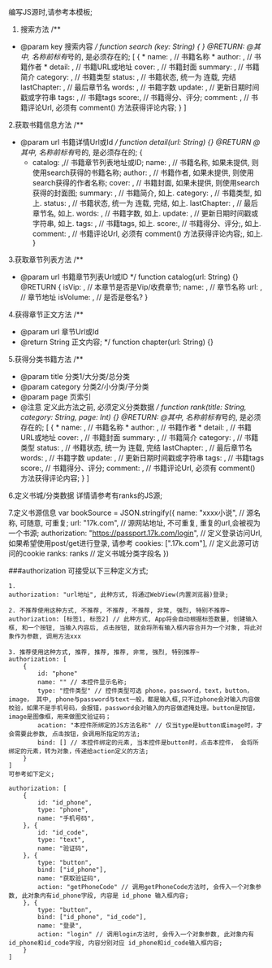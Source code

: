 编写JS源时,请参考本模板;

1. 搜索方法
/**
* @param  key   搜索内容
*/
function search (key: String) {  }
@RETURN:
@其中, 名称前标有*号的, 是必须存在的;
[
    {
        * name: ,   // 书籍名称
        * author: , // 书籍作者
        * detail: , // 书籍URL或地址
        cover: ,    // 书籍封面
        summary: ,  // 书籍简介
        category: , // 书籍类型
        status: ,   // 书籍状态, 统一为 连载, 完结
        lastChapter: ,  // 最后章节名
        words: ,        // 书籍字数
        update: ,       // 更新日期时间戳或字符串
        tags: ,         // 书籍tags
        score:,         // 书籍得分、评分;
        comment: ,      // 书籍评论Url, 必须有 comment() 方法获得评论内容;
    }
]

2.获取书籍信息方法
/**
* @param  url   书籍详情Url或Id
*/
function detail(url: String) {}
@RETURN
@其中, 名称前标有*号的, 是必须存在的;
{
    * catalog: ,// 书籍章节列表地址或ID;
    name: ,     // 书籍名称, 如果未提供, 则使用search获得的书籍名称;
    author: ,   // 书籍作者, 如果未提供, 则使用search获得的作者名称;
    cover: ,    // 书籍封面, 如果未提供, 则使用search获得的封面图;
    summary: ,  // 书籍简介, 如上.
    category: , // 书籍类型, 如上.
    status: ,   // 书籍状态, 统一为 连载, 完结, 如上.
    lastChapter: ,  // 最后章节名, 如上.
    words: ,        // 书籍字数, 如上.
    update: ,       // 更新日期时间戳或字符串, 如上.
    tags: ,         // 书籍tags, 如上.
    score:,         // 书籍得分、评分;, 如上.
    comment: ,      // 书籍评论Url, 必须有 comment() 方法获得评论内容;, 如上.
}

3.获取章节列表方法
/**
* @param  url   书籍章节列表Url或ID
*/
function catalog(url: String) {}
@RETURN
{
    isVip: , // 本章节是否是Vip/收费章节;
    name: ,  // 章节名称
    url:  ,  // 章节地址
    isVolume: , // 是否是卷名? 
}


4.获得章节正文方法
/**
* @param  url   章节Url或Id
* @return String 正文内容;
*/
function chapter(url: String) {}


5.获得分类书籍方法
/**
* @param  title     分类1/大分类/总分类
* @param  category  分类2/小分类/子分类
* @param  page      页索引
* @注意   定义此方法之前, 必须定义分类数据
*/
function rank(title: String, category: String, page: Int) {}
@RETURN:
@其中, 名称前标有*号的, 是必须存在的;
[
    {
        * name: ,   // 书籍名称
        * author: , // 书籍作者
        * detail: , // 书籍URL或地址
        cover: ,    // 书籍封面
        summary: ,  // 书籍简介
        category: , // 书籍类型
        status: ,   // 书籍状态, 统一为 连载, 完结
        lastChapter: ,  // 最后章节名
        words: ,        // 书籍字数
        update: ,       // 更新日期时间戳或字符串
        tags: ,         // 书籍tags
        score:,         // 书籍得分、评分;
        comment: ,      // 书籍评论Url, 必须有 comment() 方法获得评论内容;
    }
]


6.定义书城/分类数据
详情请参考有ranks的JS源;


7.定义书源信息
var bookSource = JSON.stringify({
    name: "xxxx小说",   // 源名称, 可随意, 可重复;
    url: "17k.com",    // 源网站地址, 不可重复, 重复的url,会被视为一个书源;
    authorization: "https://passport.17k.com/login", // 定义登录访问Url, 如果希望使用post/get进行登录, 请参考
    cookies: [".17k.com"], // 定义此源可访问的cookie
    ranks: ranks           // 定义书城分类字段名
})

###authorization 可接受以下三种定义方式;

    1.
    authorization: "url地址", 此种方式, 将通过WebView(内置浏览器)登录;

    2. 不推荐使用这种方式, 不推荐, 不推荐, 不推荐, 非常, 强烈, 特别不推荐~
    authorization: [标签1, 标签2] // 此种方式, App将会自动根据标签数量, 创建输入框, 和一个按钮, 当输入内容后, 点击按钮, 就会将所有输入框内容合并为一个对象, 将此对象作为参数, 调用方法xxx

    3. 推荐使用这种方式, 推荐, 推荐, 推荐, 非常, 强烈, 特别推荐~
    authorization: [
        {
            id: "phone"
            name: "" // 本控件显示名称;
            type: "控件类型" // 控件类型可选 phone，password，text，button，image， 其中, phone与password与text一般，都是输入框,只不过phone会对输入内容做校验，如果不是手机号码，会报错，password会对输入的内容做遮掩处理。button是按钮，image是图像框，用来做图文验证码；
            acation: "本控件所绑定的JS方法名称" // 仅当type是button或image时，才会需要此参数, 点击按钮，会调用所指定的方法;
            bind: [] // 本控件绑定的元素, 当本控件是button时，点击本控件， 会将所绑定的元素，转为对象，传递给action定义的方法;
        }
    ]
    可参考如下定义;

    authorization: [
        {
            id: "id_phone",
            type: "phone", 
            name: "手机号码",
        }, {
            id: "id_code",
            type: "text", 
            name: "验证码",
        }, {
            type: "button",
            bind: ["id_phone"],
            name: "获取验证码",
            action: "getPhoneCode" // 调用getPhoneCode方法时, 会传入一个对象参数, 此对象内有id_phone字段, 内容是 id_phone 输入框内容;
        }, {
            type: "button",
            bind: ["id_phone", "id_code"],
            name: "登录",
            action: "login" // 调用login方法时, 会传入一个对象参数, 此对象内有id_phone和id_code字段, 内容分别对应 id_phone和id_code输入框内容;
        }
    ]